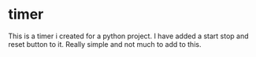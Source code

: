 # timer
This is a timer i created for a python project. 
I have added a start stop and reset button to it.
Really simple and not much to add to this. 
